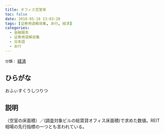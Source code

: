 ```yaml
---
title: オフィス空室率
toc: false
date: 2018-05-18 13:03:28
tags: [证券用语解说集, あ行, 経済]
categories:
  - 金融服务
  - 证券用语解说集
  - 日本語
  - あ行
---
```


`分類：` [経済](/tags/経済/)

## ひらがな

おふぃすくうしつりつ

## 説明

（空室の床面積）／(調査対象ビルの総賃貸オフィス床面積)で求めた数値。REIT相場の先行指標の一つとも言われている。
